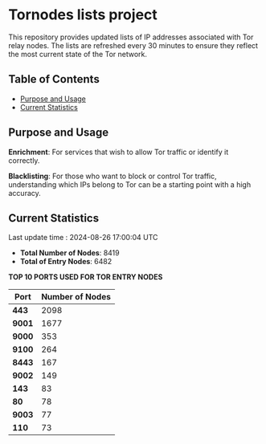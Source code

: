 # Tornodes lists project

This repository provides updated lists of IP addresses associated with Tor relay nodes. The lists are refreshed every 30 minutes to ensure they reflect the most current state of the Tor network.

## Table of Contents

- [Purpose and Usage](#purpose-and-usage)
- [Current Statistics](#current-statistics)


## Purpose and Usage

**Enrichment**: For services that wish to allow Tor traffic or identify it correctly.

**Blacklisting**: For those who want to block or control Tor traffic, understanding which IPs belong to Tor can be a starting point with a high accuracy.

## Current Statistics

Last update time : 2024-08-26 17:00:04 UTC

- **Total Number of Nodes**: 8419
- **Total of Entry Nodes**: 6482

**TOP 10 PORTS USED FOR TOR ENTRY NODES**

| **Port** | **Number of Nodes** |
|------|-----------------|
| **443**   | 2098  |
| **9001**   | 1677  |
| **9000**   | 353  |
| **9100**   | 264  |
| **8443**   | 167  |
| **9002**   | 149  |
| **143**   | 83  |
| **80**   | 78  |
| **9003**   | 77  |
| **110**   | 73  |

